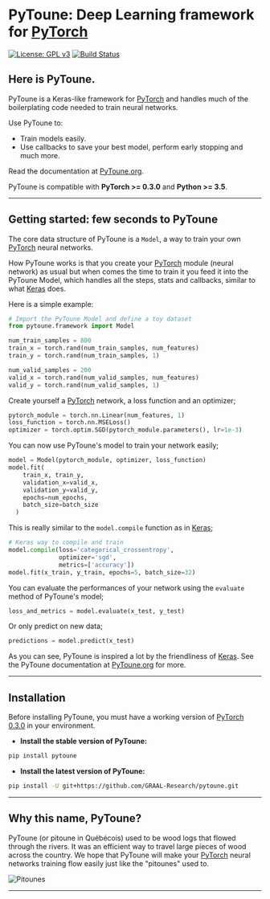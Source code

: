 # PyToune: Deep Learning framework for [PyTorch](http://pytorch.org/)

[![License: GPL v3](https://img.shields.io/badge/License-GPL%20v3-blue.svg)](http://www.gnu.org/licenses/gpl-3.0)
[![Build Status](https://travis-ci.org/GRAAL-Research/pytoune.svg?branch=master)](https://travis-ci.org/GRAAL-Research/pytoune)

## Here is PyToune.

PyToune is a Keras-like framework for [PyTorch](http://pytorch.org/) and handles much of the boilerplating code needed to train neural networks.

Use PyToune to:
- Train models easily.
- Use callbacks to save your best model, perform early stopping and much more.

Read the documentation at [PyToune.org](http://pytoune.org).

PyToune is compatible with  __PyTorch >= 0.3.0__ and  __Python >= 3.5__.


------------------


## Getting started: few seconds to PyToune

The core data structure of PyToune is a ``Model``, a way to train your own [PyTorch](http://pytorch.org/docs/master/nn.html) neural networks.

How PyToune works is that you create your [PyTorch](http://pytorch.org/docs/master/nn.html) module (neural network) as usual but when comes the time to train it you feed it into the PyToune Model, which handles all the steps, stats and callbacks, similar to what [Keras](https://keras.io) does.

Here is a simple example:

```python
# Import the PyToune Model and define a toy dataset
from pytoune.framework import Model

num_train_samples = 800
train_x = torch.rand(num_train_samples, num_features)
train_y = torch.rand(num_train_samples, 1)

num_valid_samples = 200
valid_x = torch.rand(num_valid_samples, num_features)
valid_y = torch.rand(num_valid_samples, 1)
```

Create yourself a [PyTorch](http://pytorch.org/docs/master/nn.html) network, a loss function and an optimizer;

```python
pytorch_module = torch.nn.Linear(num_features, 1)
loss_function = torch.nn.MSELoss()
optimizer = torch.optim.SGD(pytorch_module.parameters(), lr=1e-3)
```

You can now use PyToune's model to train your network easily;

```python
model = Model(pytorch_module, optimizer, loss_function)
model.fit(
    train_x, train_y,
    validation_x=valid_x,
    validation_y=valid_y,
    epochs=num_epochs,
    batch_size=batch_size
  )
```

This is really similar to the ``model.compile`` function as in [Keras](https://keras.io);

```python
# Keras way to compile and train
model.compile(loss='categorical_crossentropy',
              optimizer='sgd',
              metrics=['accuracy'])
model.fit(x_train, y_train, epochs=5, batch_size=32)
```

You can evaluate the performances of your network using the ``evaluate`` method of PyToune's model;

```python
loss_and_metrics = model.evaluate(x_test, y_test)
```

Or only predict on new data;

```python
predictions = model.predict(x_test)
```

As you can see, PyToune is inspired a lot by the friendliness of [Keras](https://keras.io). See the PyToune documentation at [PyToune.org](http://pytoune.org) for more.


------------------


## Installation

Before installing PyToune, you must have a working version of [PyTorch 0.3.0](http://pytorch.org/) in your environment.

- **Install the stable version of PyToune:**

```sh
pip install pytoune
```

- **Install the latest version of PyToune:**

```sh
pip install -U git+https://github.com/GRAAL-Research/pytoune.git
```

------------------

## Why this name, PyToune?

PyToune (or pitoune in Québécois) used to be wood logs that flowed through the rivers. It was an efficient way to travel large pieces of wood across the country. We hope that PyToune will make your [PyTorch](https://pytorch.org) neural networks training flow easily just like the "pitounes" used to.

![Pitounes](docs/source/_static/img/pitounes.jpg)

------------------
